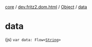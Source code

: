 [core](../../index.md) / [dev.fritz2.dom.html](../index.md) / [Object](index.md) / [data](./data.md)

# data

(js) `var data: Flow<`[`String`](https://kotlinlang.org/api/latest/jvm/stdlib/kotlin/-string/index.html)`>`